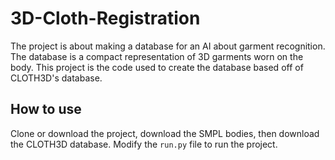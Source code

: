 # 3D-Cloth-Registration
The project is about making a database for an AI about garment recognition. The database is a compact representation of 3D garments worn on the body. This project is the code used to create the database based off of CLOTH3D's database.

## How to use
Clone or download the project, download the SMPL bodies, then download the CLOTH3D database. Modify the `run.py` file to run the project.